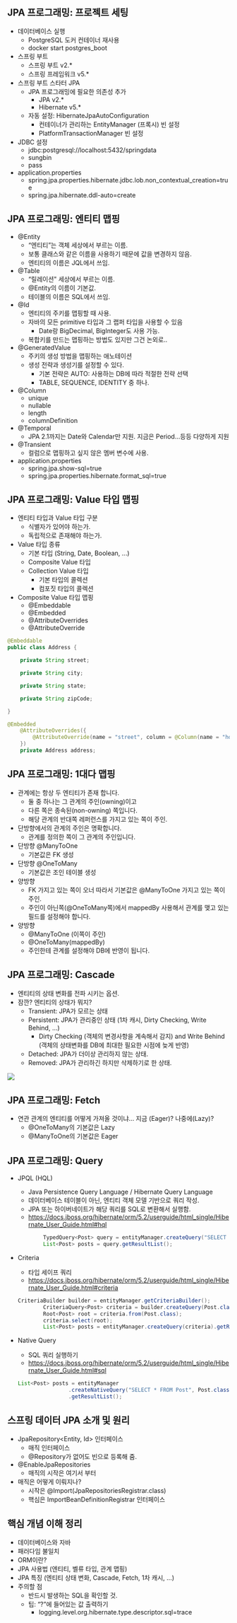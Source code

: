 ## JPA 프로그래밍: 프로젝트 세팅
- 데이터베이스 실행
    * PostgreSQL 도커 컨테이너 재사용
    * docker start postgres_boot
- 스프링 부트
    * 스프링 부트 v2.*
    * 스프링 프레임워크 v5.*
- 스프링 부트 스타터 JPA
    * JPA 프로그래밍에 필요한 의존성 추가
        * JPA v2.*
        * Hibernate v5.*
    * 자동 설정: HibernateJpaAutoConfiguration
        * 컨테이너가 관리하는 EntityManager (프록시) 빈 설정
        * PlatformTransactionManager 빈 설정
- JDBC 설정
    * jdbc:postgresql://localhost:5432/springdata
    * sungbin
    * pass
- application.properties
    * spring.jpa.properties.hibernate.jdbc.lob.non_contextual_creation=true
    * spring.jpa.hibernate.ddl-auto=create

## JPA 프로그래밍: 엔티티 맵핑
- @Entity
    * “엔티티”는 객체 세상에서 부르는 이름.
    * 보통 클래스와 같은 이름을 사용하기 때문에 값을 변경하지 않음.
    * 엔티티의 이름은 JQL에서 쓰임.
- @Table
    * “릴레이션" 세상에서 부르는 이름.
    * @Entity의 이름이 기본값.
    * 테이블의 이름은 SQL에서 쓰임.
- @Id
    * 엔티티의 주키를 맵핑할 때 사용.
    * 자바의 모든 primitive 타입과 그 랩퍼 타입을 사용할 수 있음
        * Date랑 BigDecimal, BigInteger도 사용 가능.
    * 복합키를 만드는 맵핑하는 방법도 있지만 그건 논외로..
- @GeneratedValue
    * 주키의 생성 방법을 맵핑하는 애노테이션
    * 생성 전략과 생성기를 설정할 수 있다.
        * 기본 전략은 AUTO: 사용하는 DB에 따라 적절한 전략 선택
        * TABLE, SEQUENCE, IDENTITY 중 하나.
- @Column
    * unique
    * nullable
    * length
    * columnDefinition
- @Temporal
    * JPA 2.1까지는 Date와 Calendar만 지원. 지금은 Period...등등 다양하게 지원
- @Transient
    * 컬럼으로 맵핑하고 싶지 않은 멤버 변수에 사용.
- application.properties
    * spring.jpa.show-sql=true
    * spring.jpa.properties.hibernate.format_sql=true

## JPA 프로그래밍: Value 타입 맵핑
- 엔티티 타입과 Value 타입 구분
  * 식별자가 있어야 하는가.
  * 독립적으로 존재해야 하는가.
- Value 타입 종류
  * 기본 타입 (String, Date, Boolean, ...)
  * Composite Value 타입
  * Collection Value 타입
    * 기본 타입의 콜렉션
    * 컴포짓 타입의 콜렉션
- Composite Value 타입 맵핑
  * @Embeddable
  * @Embedded
  * @AttributeOverrides
  * @AttributeOverride

```java
@Embeddable
public class Address {

    private String street;

    private String city;

    private String state;

    private String zipCode;

}
```

```java
@Embedded
    @AttributeOverrides({
        @AttributeOverride(name = "street", column = @Column(name = "home_street"))
    })
    private Address address;
```

## JPA 프로그래밍: 1대다 맵핑
- 관계에는 항상 두 엔티티가 존재 합니다.
  * 둘 중 하나는 그 관계의 주인(owning)이고
  * 다른 쪽은 종속된(non-owning) 쪽입니다.
  * 해당 관계의 반대쪽 레퍼런스를 가지고 있는 쪽이 주인.
- 단방향에서의 관계의 주인은 명확합니다.
  * 관계를 정의한 쪽이 그 관계의 주인입니다.
- 단방향 @ManyToOne
  * 기본값은 FK 생성
- 단방향 @OneToMany
  * 기본값은 조인 테이블 생성
- 양방향
  * FK 가지고 있는 쪽이 오너 따라서 기본값은 @ManyToOne 가지고 있는 쪽이 주인.
  * 주인이 아닌쪽(@OneToMany쪽)에서 mappedBy 사용해서 관계를 맺고 있는 필드를 설정해야 합니다.
- 양방향
  * @ManyToOne (이쪽이 주인)
  * @OneToMany(mappedBy)
  * 주인한테 관계를 설정해야 DB에 반영이 됩니다.

## JPA 프로그래밍: Cascade
- 엔티티의 상태 변화를 전파 시키는 옵션.
- 잠깐? 엔티티의 상태가 뭐지?
  * Transient: JPA가 모르는 상태
  * Persistent: JPA가 관리중인 상태 (1차 캐시, Dirty Checking, Write Behind, ...)
    * Dirty Checking (객체의 변경사항을 계속해서 감지) and Write Behind (객체의 상태변화를 DB에 최대한 필요한 시점에 늦게 반영)
  * Detached: JPA가 더이상 관리하지 않는 상태.
  * Removed: JPA가 관리하긴 하지만 삭제하기로 한 상태.

![](./img01.png)

## JPA 프로그래밍: Fetch
- 연관 관계의 엔티티를 어떻게 가져올 것이냐... 지금 (Eager)? 나중에(Lazy)?
  * @OneToMany의 기본값은 Lazy
  * @ManyToOne의 기본값은 Eager

## JPA 프로그래밍: Query
- JPQL (HQL)
  * Java Persistence Query Language / Hibernate Query Language
  * 데이터베이스 테이블이 아닌, 엔티티 객체 모델 기반으로 쿼리 작성.
  * JPA 또는 하이버네이트가 해당 쿼리를 SQL로 변환해서 실행함.
  * https://docs.jboss.org/hibernate/orm/5.2/userguide/html_single/Hibernate_User_Guide.html#hql

  ```java
          TypedQuery<Post> query = entityManager.createQuery("SELECT p FROM Post As p", Post.class);
          List<Post> posts = query.getResultList();
  ```

- Criteria
  * 타입 세이프 쿼리
  * https://docs.jboss.org/hibernate/orm/5.2/userguide/html_single/Hibernate_User_Guide.html#criteria

  ```java
  CriteriaBuilder builder = entityManager.getCriteriaBuilder();
          CriteriaQuery<Post> criteria = builder.createQuery(Post.class);
          Root<Post> root = criteria.from(Post.class);
          criteria.select(root);
          List<Post> posts = entityManager.createQuery(criteria).getResultList();
  ```

- Native Query
  * SQL 쿼리 실행하기
  * https://docs.jboss.org/hibernate/orm/5.2/userguide/html_single/Hibernate_User_Guide.html#sql

  ```java
  List<Post> posts = entityManager
                  .createNativeQuery("SELECT * FROM Post", Post.class)
                  .getResultList();
  ```

## 스프링 데이터 JPA 소개 및 원리
- JpaRepository<Entity, Id> 인터페이스
  * 매직 인터페이스
  * @Repository가 없어도 빈으로 등록해 줌.
- @EnableJpaRepositories
  * 매직의 시작은 여기서 부터
- 매직은 어떻게 이뤄지나?
  * 시작은 @Import(JpaRepositoriesRegistrar.class)
  * 핵심은 ImportBeanDefinitionRegistrar 인터페이스

## 핵심 개념 이해 정리
- 데이터베이스와 자바
- 패러다임 불일치
- ORM이란?
- JPA 사용법 (엔티티, 벨류 타입, 관계 맵핑)
- JPA 특징 (엔티티 상태 변화, Cascade, Fetch, 1차 캐시, ...)
- 주의할 점
  * 반드시 발생하는 SQL을 확인할 것.
  * 팁: “?”에 들어있는 값 출력하기
    * logging.level.org.hibernate.type.descriptor.sql=trace